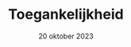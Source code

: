 ---
id: '2'
layout: '../../layouts/BlogPostLayout.astro'
title: 'Toegankelijkheid'
description: 'Vandaag kwam Ischa Gast, die werkt aan de website van Schiphol, vertellen over toegankelijkheid.'
date: '20 oktober 2023'
speaker: 'Ischa Gast'
image:
  url: '/assets/images/schiphol-isha.jpeg'
  alt: 'Illustration of an airplane flying'

intro: 'Vandaag kwam Ischa Gast, die werkt aan de website van Schiphol, vertellen over toegankelijkheid. We hebben bijvoorbeeld geleerd over web developer toold, PageSpeedInsights en dat toegankelijkheid alleen maar voordelen geeft.'
quotes:
  quote_one: ''
  quote_two: ''
content:
  paragraph_one: ''
  paragraph_two: ''
  paragraph_three: ''

---